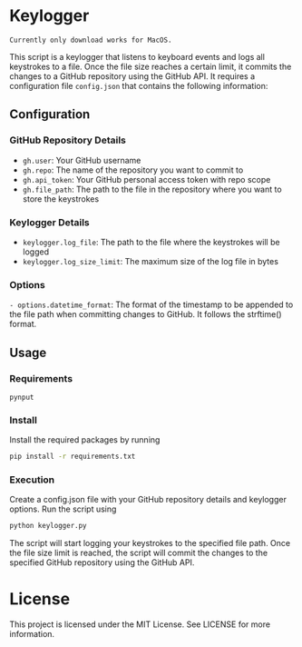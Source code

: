 # Keylogger

    Currently only download works for MacOS.

This script is a keylogger that listens to keyboard events and logs all keystrokes to a file. Once the file size reaches a certain limit, it commits the changes to a GitHub repository using the GitHub API. It requires a configuration file `config.json` that contains the following information:

## Configuration

### GitHub Repository Details

- `gh.user`: Your GitHub username
- `gh.repo`: The name of the repository you want to commit to
- `gh.api_token`: Your GitHub personal access token with repo scope
- `gh.file_path`: The path to the file in the repository where you want to store the keystrokes

### Keylogger Details

- `keylogger.log_file`: The path to the file where the keystrokes will be logged
- `keylogger.log_size_limit`: The maximum size of the log file in bytes

### Options

`- options.datetime_format`: The format of the timestamp to be appended to the file path when committing changes to GitHub. It follows the strftime() format.

## Usage

### Requirements

`pynput`

### Install

Install the required packages by running

```bash
pip install -r requirements.txt
```

### Execution

Create a config.json file with your GitHub repository details and keylogger options.
Run the script using

```bash
python keylogger.py
```

The script will start logging your keystrokes to the specified file path.
Once the file size limit is reached, the script will commit the changes to the specified GitHub repository using the GitHub API.

# License

This project is licensed under the MIT License. See LICENSE for more information.
